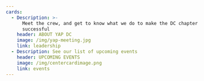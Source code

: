 ```yaml
---
cards:
  - Description: >-
      Meet the crew, and get to know what we do to make the DC chapter of YAP
      successful
    header: ABOUT YAP DC
    image: /img/yap-meeting.jpg
    link: leadership
  - Description: See our list of upcoming events
    header: UPCOMING EVENTS
    image: /img/centercardimage.png
    link: events
---
```


